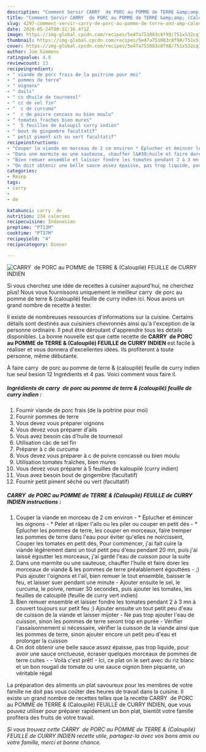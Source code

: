 ```yaml
---
description: "Comment Servir CARRY  de PORC au POMME de TERRE &amp;amp; (Caloupilé) FEUILLE de CURRY INDIEN"
title: "Comment Servir CARRY  de PORC au POMME de TERRE &amp;amp; (Caloupilé) FEUILLE de CURRY INDIEN"
slug: 4297-comment-servir-carry-de-porc-au-pomme-de-terre-and-amp-caloupile-feuille-de-curry-indien
date: 2020-05-24T00:31:16.471Z
image: https://img-global.cpcdn.com/recipes/5e47a751083c8f98/751x532cq70/carry-de-porc-au-pomme-de-terre-caloupile-feuille-de-curry-indien-photo-principale-de-la-recette.jpg
thumbnail: https://img-global.cpcdn.com/recipes/5e47a751083c8f98/751x532cq70/carry-de-porc-au-pomme-de-terre-caloupile-feuille-de-curry-indien-photo-principale-de-la-recette.jpg
cover: https://img-global.cpcdn.com/recipes/5e47a751083c8f98/751x532cq70/carry-de-porc-au-pomme-de-terre-caloupile-feuille-de-curry-indien-photo-principale-de-la-recette.jpg
author: Jim Simmons
ratingvalue: 4.8
reviewcount: 13
recipeingredient:
- " viande de porc frais de la poitrine pour moi"
- " pommes de terre"
- " oignons"
- " dails"
- " cs dhuile de tournesol"
- " cc de sel fin"
- "  c de curcuma"
- "  c de poivre concass ou bien moulu"
- " tomates fraches bien mures"
- "  5 feuilles de kaloupil curry indien"
- " bout de gingembre facultatif"
- " petit piment sch ou vert facultatif"
recipeinstructions:
- "Couper la viande en morceau de 2 cm environ * Éplucher et émincer les oignons * Peler et râper l&#39;ails ou les piler ou couper en petit dés * Éplucher les pommes de terre, les couper en morceaux, faire tremper les pommes de terre dans l&#39;eau pour éviter qu&#39;elles ne noircissent, Couper les tomates en petit dés, Pour commencer, j&#39;ai fait cuire la viande légèrement dans un tout petit peu d&#39;eau pendant 20 mn, puis j&#39;ai laissé égoutter les morceaux, j&#39;ai gardé l&#39;eau de cuisson pour la suite"
- "Dans une marmite ou une sauteuse, chauffer l&#39;huile et faire dorer les morceaux de viande &amp; les pommes de terre préalablement égouttées  ;) Puis ajouter l&#39;oignons et l&#39;ail, bien remuer le tout ensemble, baisser le feu, et laisser suer pendant une minute Ajouter ensuite le sel, le curcuma, le poivre, remuer 30 secondes, puis ajouter les tomates, les feuilles de caloupilé (feuille de curry vert indien)"
- "Bien remuer ensemble et laisser fondre les tomates pendant 2 à 3 mn à couvert toujours sur petit feu ;) Ajouter ensuite un tout petit peu d&#39;eau de cuisson de la viande et laisser mijoter Ne pas trop ajouter l&#39;eau de cuisson, sinon les pommes de terre seront trop en purée Vérifier l&#39;assaisonnement si nécessaire, vérifier la cuisson de la viande ainsi que les pommes de terre, sinon ajouter encore un petit peu d&#39;eau et prolonger la cuisson"
- "On doit obtenir une belle sauce assez épaisse, pas trop liquide, pour avoir une sauce onctueuse, écraser quelques morceaux de pommes de terre cuites   Voilà c&#39;est prêt!  Ici, ce plat on le sert avec du riz blanc et un bon rougail de tomate ou une sauce oignon bien piquante, un véritable régal"
categories:
- Resep
tags:
- carry
- 
- de

katakunci: carry  de 
nutrition: 234 calories
recipecuisine: Indonesian
preptime: "PT13M"
cooktime: "PT37M"
recipeyield: "4"
recipecategory: Dinner

---
```



![CARRY  de PORC au POMME de TERRE &amp; (Caloupilé) FEUILLE de CURRY INDIEN](https://img-global.cpcdn.com/recipes/5e47a751083c8f98/751x532cq70/carry-de-porc-au-pomme-de-terre-caloupile-feuille-de-curry-indien-photo-principale-de-la-recette.jpg)

Si vous cherchez une idée de recettes à cuisiner aujourd'hui, ne cherchez plus! Nous vous fournissons uniquement le meilleur carry  de porc au pomme de terre &amp; (caloupilé) feuille de curry indien ici. Nous avons un grand nombre de recette à tester.

Il existe de nombreuses ressources d'informations sur la cuisine. Certains détails sont destinés aux cuisiniers chevronnés ainsi qu'à l'exception de la personne ordinaire. Il peut être déroutant d'apprendre tous les détails disponibles. La bonne nouvelle est que cette recette de <strong> CARRY  de PORC au POMME de TERRE &amp; (Caloupilé) FEUILLE de CURRY INDIEN </strong> est facile à réaliser et vous donnera d'excellentes idées. Ils profiteront à toute personne, même débutante.

<!--inarticleads1-->

À faire carry  de porc au pomme de terre &amp; (caloupilé) feuille de curry indien tue seul besion 12 Ingrédients et 4 pas. Voici comment vous faire il.

##### Ingrédients de carry  de porc au pomme de terre &amp; (caloupilé) feuille de curry indien :

1. Fournir  viande de porc frais (de la poitrine pour moi)
1. Fournir  pommes de terre
1. Vous devez vous préparer  oignons
1. Vous devez vous préparer  d&#39;ails
1. Vous avez besoin  càs d&#39;huile de tournesol
1. Utilisation  càc de sel fin
1. Préparer  à c de curcuma
1. Vous devez vous préparer  à c de poivre concassé ou bien moulu
1. Utilisation  tomates fraîches, bien mures
1. Vous devez vous préparer  à 5 feuilles de kaloupilé (curry indien)
1. Vous avez besoin  bout de gingembre (facultatif)
1. Fournir  petit piment séché ou vert (facultatif)




<!--inarticleads2-->

##### CARRY  de PORC au POMME de TERRE &amp; (Caloupilé) FEUILLE de CURRY INDIEN instructions :

1. Couper la viande en morceau de 2 cm environ - * Éplucher et émincer les oignons - * Peler et râper l&#39;ails ou les piler ou couper en petit dés - * Éplucher les pommes de terre, les couper en morceaux, faire tremper les pommes de terre dans l&#39;eau pour éviter qu&#39;elles ne noircissent, Couper les tomates en petit dés, Pour commencer, j&#39;ai fait cuire la viande légèrement dans un tout petit peu d&#39;eau pendant 20 mn, puis j&#39;ai laissé égoutter les morceaux, j&#39;ai gardé l&#39;eau de cuisson pour la suite
1. Dans une marmite ou une sauteuse, chauffer l&#39;huile et faire dorer les morceaux de viande &amp; les pommes de terre préalablement égouttées  - ;) Puis ajouter l&#39;oignons et l&#39;ail, bien remuer le tout ensemble, baisser le feu, et laisser suer pendant une minute - Ajouter ensuite le sel, le curcuma, le poivre, remuer 30 secondes, puis ajouter les tomates, les feuilles de caloupilé (feuille de curry vert indien)
1. Bien remuer ensemble et laisser fondre les tomates pendant 2 à 3 mn à couvert toujours sur petit feu ;) Ajouter ensuite un tout petit peu d&#39;eau de cuisson de la viande et laisser mijoter - Ne pas trop ajouter l&#39;eau de cuisson, sinon les pommes de terre seront trop en purée - Vérifier l&#39;assaisonnement si nécessaire, vérifier la cuisson de la viande ainsi que les pommes de terre, sinon ajouter encore un petit peu d&#39;eau et prolonger la cuisson
1. On doit obtenir une belle sauce assez épaisse, pas trop liquide, pour avoir une sauce onctueuse, écraser quelques morceaux de pommes de terre cuites  -  - Voilà c&#39;est prêt!  - Ici, ce plat on le sert avec du riz blanc et un bon rougail de tomate ou une sauce oignon bien piquante, un véritable régal




<!--inarticleads1-->

<p>
La préparation des aliments un plat savoureux pour les membres de votre famille ne doit pas vous coûter des heures de travail dans la cuisine. Il existe un grand nombre de recettes telles que la recette CARRY  de PORC au POMME de TERRE &amp; (Caloupilé) FEUILLE de CURRY INDIEN, que vous pouvez utiliser pour préparer rapidement un bon plat, bientôt votre famille profitera des fruits de votre travail.
</p>

<p>
<i>Si vous trouvez cette CARRY  de PORC au POMME de TERRE &amp; (Caloupilé) FEUILLE de CURRY INDIEN recette utile, partagez-la avec vos bons amis ou votre famille, merci et bonne chance.</i>
</p>
